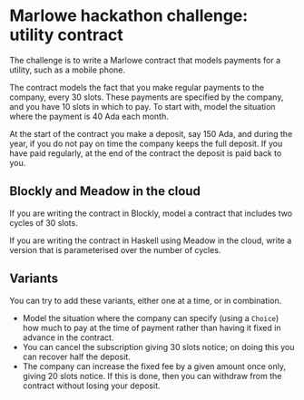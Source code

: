 # Marlowe hackathon challenge: utility contract

The challenge is to write a Marlowe contract that models payments for a utility, such as a mobile phone.

The contract models the fact that you make regular payments to the company, every 30 slots. These payments are specified by the company, and you have 10 slots in which to pay. To start with, model the situation where the payment is 40 Ada each month.

At the start of the contract you make a deposit, say 150 Ada, and during the year, if you do not pay on time the company keeps the full deposit. If you have paid regularly, at the end of the contract  the deposit is paid back to you.

## Blockly and Meadow in the cloud

If you are writing the contract in Blockly, model a contract that includes two cycles of 30 slots.

If you are writing the contract in Haskell using Meadow in the cloud, write a version that is parameterised over the number of cycles.

## Variants

You can try to add these variants, either one at a time, or in combination.

- Model the situation where the company can specify (using a `Choice`) how much to pay at the time of payment rather than having it fixed in advance in the contract.
- You can cancel the subscription giving 30 slots notice; on doing this you can recover half the deposit.
- The company can increase the fixed fee by a given amount once only,  giving 20 slots notice. If this is done, then you can withdraw from the contract without losing your deposit.


